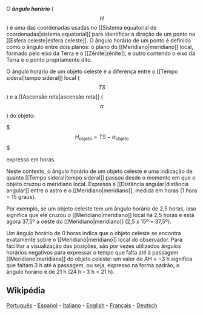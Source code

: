 O ***ângulo horário*** ($$H$$) é uma das coordenadas usadas no [[Sistema equatorial de coordenadas|sistema equatorial]] para identificar a direção de um ponto na [[Esfera celeste|esfera celeste]]. O ângulo horário de um ponto é definido como o ângulo entre dois planos: o plano do [[Meridiano|meridiano]] local, formado pelo eixo da Terra e o [[Zênite|zênite]], e outro contendo o eixo da Terra e o ponto propriamente dito.

O ângulo horário de um objeto celeste é a diferença entre o [[Tempo sideral|tempo sideral]] local ($$TS$$) e a [[Ascensão reta|ascensão reta]] ($$\alpha$$) do objeto:

$$$H_ \textrm{objeto} = TS - \alpha _\textrm{objeto}$$$

expresso em horas.

Neste contexto, o ângulo horário de um objeto celeste é uma indicação de quanto [[Tempo sideral|tempo sideral]] passou desde o momento em que o objeto cruzou o meridiano local. Expressa a [[Distância angular|distância angular]] entre o astro e o [[Meridiano|meridiano]], medida em horas (1 hora = 15 graus).

Por exemplo, se um objeto celeste tem um ângulo horário de 2,5 horas, isso significa que ele cruzou o [[Meridiano|meridiano]] local há 2,5 horas e está agora 37,5º a oeste do [[Meridiano|meridiano]] (2,5 x 15º = 37,5º).

Um ângulo horário de 0 horas indica que o objeto celeste se encontra exatamente sobre o [[Meridiano|meridiano]] local do observador. Para facilitar a visualização das posições, são por vezes utilizados ângulos horários negativos para expressar o tempo que falta até à passagem [[Meridiano|meridiana]] do objeto celeste: um valor de AH = −3 h significa que faltam 3 h até à passagem, ou seja, expresso na forma padrão, o ângulo horário é de 21 h (24 h - 3 h = 21 h).

## Wikipédia

[Português](https://pt.wikipedia.org/wiki/%C3%82ngulo_hor%C3%A1rio) - [Español](https://es.wikipedia.org/wiki/%C3%81ngulo_horario) - [Italiano](https://it.wikipedia.org/wiki/Angolo_orario) - [English](https://en.wikipedia.org/wiki/Hour_angle) - [Français](https://fr.wikipedia.org/wiki/Angle_horaire) - [Deutsch](https://de.wikipedia.org/wiki/Stundenwinkel)